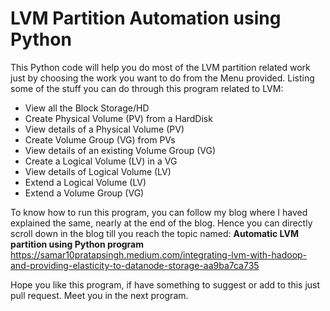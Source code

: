 # LVM Partition Automation using Python

This Python code will help you do most of the LVM partition related work just by choosing the work you want to do from the Menu provided. Listing some of the stuff you can do through this program related to LVM:
- View all the Block Storage/HD
- Create Physical Volume (PV) from a HardDisk
- View details of a Physical Volume (PV)
- Create Volume Group (VG) from PVs
- View details of an existing Volume Group (VG)
- Create a Logical Volume (LV) in a VG
- View details of Logical Volume (LV)
- Extend a Logical Volume (LV)
- Extend a Volume Group (VG)

To know how to run this program, you can follow my blog where I haved explained the same, nearly at the end of the blog. Hence you can directly scroll down in the blog till you reach the topic named: **Automatic LVM partition using Python program**
https://samar10pratapsingh.medium.com/integrating-lvm-with-hadoop-and-providing-elasticity-to-datanode-storage-aa9ba7ca735

Hope you like this program, if have something to suggest or add to this just pull request. Meet you in the next program.
